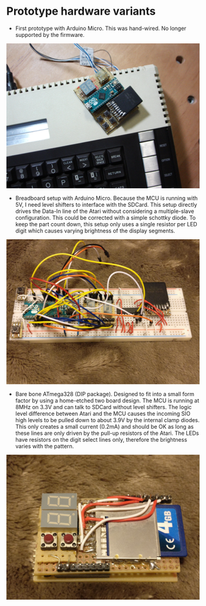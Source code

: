 
# Prototype hardware variants

* First prototype with Arduino Micro. 
This was hand-wired. No longer supported by the firmware.

![Initial Prototype](initialprototype.jpg)

* Breadboard setup with Arduino Micro.
Because the MCU is running with 5V, I need level shifters to interface with the SDCard. This setup directly drives the 
Data-In line of the Atari without considering a multiple-slave configuration. This could be corrected with a simple schottky diode.
To keep the part count down, this setup only uses a single resistor per LED digit which causes varying brightness of the display segments.

![Breadboard](breadboard.jpg)

* Bare bone ATmega328 (DIP package).
Designed to fit into a small form factor by using a home-etched two board design.
The MCU is running at 8MHz on 3.3V and can talk to SDCard without level shifters. The logic level difference between Atari and 
the MCU causes the incoming SIO high levels to be pulled down to about 3.9V by the internal clamp diodes. This only creates 
a small current (0.2mA) and should be OK as long as these lines are only driven by the pull-up resistors of the Atari.
The LEDs have resistors on the digit select lines only, therefore the brightness varies with the pattern.

![Double PCB layout](doubleboard.jpg)


